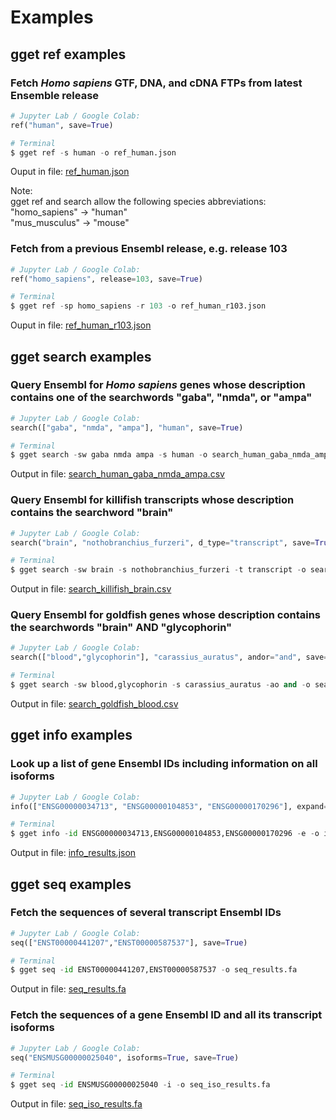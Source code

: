 # Examples

## gget ref examples
### Fetch *Homo sapiens* GTF, DNA, and cDNA FTPs from latest Ensemble release
```python
# Jupyter Lab / Google Colab:
ref("human", save=True)

# Terminal
$ gget ref -s human -o ref_human.json
```
Ouput in file: [ref_human.json](https://github.com/lauraluebbert/gget/blob/main/examples/ref_human.json)

Note:  
gget ref and search allow the following species abbreviations:  
"homo_sapiens" &rarr;  "human"  
"mus_musculus" &rarr;  "mouse"  

### Fetch from a previous Ensembl release, e.g. release 103
```python
# Jupyter Lab / Google Colab:
ref("homo_sapiens", release=103, save=True)

# Terminal
$ gget ref -sp homo_sapiens -r 103 -o ref_human_r103.json
```
Ouput in file: [ref_human_r103.json](https://github.com/lauraluebbert/gget/blob/main/examples/ref_human_r103.json)


## gget search examples
### Query Ensembl for *Homo sapiens* genes whose description contains one of the searchwords "gaba", "nmda", or "ampa"
```python
# Jupyter Lab / Google Colab:
search(["gaba", "nmda", "ampa"], "human", save=True)

# Terminal
$ gget search -sw gaba nmda ampa -s human -o search_human_gaba_nmda_ampa.csv
```
Output in file: [search_human_gaba_nmda_ampa.csv](https://github.com/lauraluebbert/gget/blob/main/examples/search_human_gaba_nmda_ampa.csv)

### Query Ensembl for killifish transcripts whose description contains the searchword "brain"
 ```python
 # Jupyter Lab / Google Colab:
search("brain", "nothobranchius_furzeri", d_type="transcript", save=True)

# Terminal
$ gget search -sw brain -s nothobranchius_furzeri -t transcript -o search_killifish_brain.csv
```
Output in file: [search_killifish_brain.csv](https://github.com/lauraluebbert/gget/blob/main/examples/search_killifish_brain.csv)

### Query Ensembl for goldfish genes whose description contains the searchwords "brain" AND "glycophorin"
 ```python
 # Jupyter Lab / Google Colab:
search(["blood","glycophorin"], "carassius_auratus", andor="and", save=True)

# Terminal
$ gget search -sw blood,glycophorin -s carassius_auratus -ao and -o search_goldfish_blood.csv
```
Output in file: [search_goldfish_blood.csv](https://github.com/lauraluebbert/gget/blob/main/examples/search_goldfish_blood.csv)

## gget info examples
### Look up a list of gene Ensembl IDs including information on all isoforms
 ```python
# Jupyter Lab / Google Colab:
info(["ENSG00000034713", "ENSG00000104853", "ENSG00000170296"], expand=True, save=True)

# Terminal 
$ gget info -id ENSG00000034713,ENSG00000104853,ENSG00000170296 -e -o info_results.json
```
Output in file: [info_results.json](https://github.com/lauraluebbert/gget/blob/main/examples/info_results.json)


## gget seq examples
### Fetch the sequences of several transcript Ensembl IDs
 ```python
# Jupyter Lab / Google Colab:
seq(["ENST00000441207","ENST00000587537"], save=True)

# Terminal 
$ gget seq -id ENST00000441207,ENST00000587537 -o seq_results.fa
```
Output in file: [seq_results.fa](https://github.com/lauraluebbert/gget/blob/main/examples/seq_results.fa)

### Fetch the sequences of a gene Ensembl ID and all its transcript isoforms
 ```python
# Jupyter Lab / Google Colab:
seq("ENSMUSG00000025040", isoforms=True, save=True)

# Terminal 
$ gget seq -id ENSMUSG00000025040 -i -o seq_iso_results.fa
```
Output in file: [seq_iso_results.fa](https://github.com/lauraluebbert/gget/blob/main/examples/seq_iso_results.fa)



